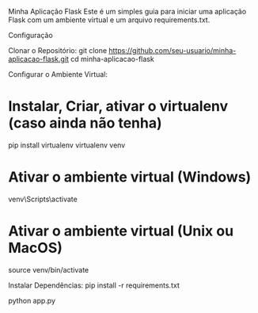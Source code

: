 Minha Aplicação Flask
Este é um simples guia para iniciar uma aplicação Flask com um ambiente virtual e um arquivo requirements.txt.

Configuração

Clonar o Repositório:
git clone https://github.com/seu-usuario/minha-aplicacao-flask.git
cd minha-aplicacao-flask

Configurar o Ambiente Virtual:
# Instalar, Criar, ativar o virtualenv (caso ainda não tenha)
pip install virtualenv
virtualenv venv
# Ativar o ambiente virtual (Windows)
venv\Scripts\activate
# Ativar o ambiente virtual (Unix ou MacOS)
source venv/bin/activate

Instalar Dependências:
pip install -r requirements.txt

python app.py
